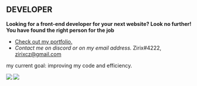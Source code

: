 ## **DEVELOPER**
**Looking for a front-end developer for your next website? Look no further! You have found the right person for the job**
- <a href="https://www.zirix.ga/">Check out my portfolio.</a>
- *Contact me on discord or on my email address.*
Zirix#4222, zirixcz@gmail.com

my current goal: improving my code and efficiency.

<a href="https://github.com/anuraghazra/convoychat">
	<img align="left" src="https://github-readme-stats.vercel.app/api/top-langs/?username=ZirixCZ&hide_title=true" />
</a>
<a href="https://github.com/anuraghazra/github-readme-stats">
	<img align="left" src="https://github-readme-stats.vercel.app/api?username=ZirixCZ&hide_title=true&hide_rank=true&show_icons=true&include_all_commits=true&count_private=true&hide=contribs" />
</a>




